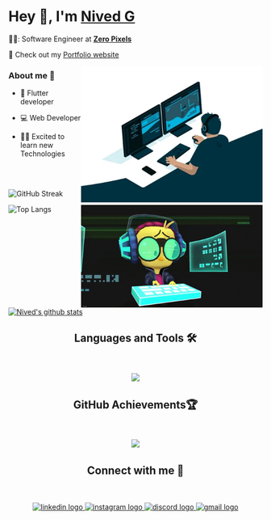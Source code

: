 
# Hey 👋, I'm [Nived G](https://github.com/NivedGanga) 



🧑‍💻: Software Engineer at **[Zero Pixels](https://zero-pixels.com/)** 


💫 Check out my [Portfolio website](https://nivedganga.github.io/NivedG/)



<img align="right" alt="office" src="https://github.com/NivedGanga/NivedGanga/blob/main/assets/office.webp" width="360"/>

### About me :eyes:

- 📱 Flutter developer 

- 💻 Web Developer

- 🧑‍💻 Excited to learn new Technologies

<br>
<br>


![GitHub Streak](https://streak-stats.demolab.com/?user=NivedGanga&theme=github-green-purple)


<img align="right" alt="coding" src="https://github.com/NivedGanga/NivedGanga/blob/main/assets/coding.gif" width="360"/>



![Top Langs](https://github-readme-stats.vercel.app/api/top-langs/?username=NivedGanga&layout=compact&theme=github_dark)

[![Nived's github stats](https://github-readme-stats.vercel.app/api?username=NivedGanga&layout=compact&theme=github_dark)](https://github.com/NivedGanga/github-readme-stats)

<h2 align="center">  Languages and Tools 🛠️</h2>
<br />

<p align="center">
  <a href="https://skillicons.dev">
    <img src="https://skillicons.dev/icons?i=flutter,dart,androidstudio,react,vscode,html,css,bootstrap,java,tailwind,postman,javascript,c,git,md,github,cpp,discord,kotlin,firebase,nodejs,linux,figma,latex,,&perline=6" />
  </a>
</p>



<h2 align="center"> GitHub Achievements🏆 </h2>

<br/>

<p align="center">
<a href="#"><img src="https://github-profile-trophy.vercel.app/?username=NivedGanga&row=1&theme=discord"></a>
</p>

<h2 align="center">  Connect with me 📲</h2>
<br/>

<br clear="both">

<div align="center">
  <a href="https://www.linkedin.com/in/nivedg" target="_blank">
    <img src="https://img.shields.io/static/v1?message=LinkedIn&logo=linkedin&label=&color=000000&logoColor=blue&labelColor=&style=for-the-badge" height="35" alt="linkedin logo"  />
  </a>
  <a href="https://www.instagram.com/nived__g22_/" target="_blank">
    <img src="https://img.shields.io/static/v1?message=Instagram&logo=instagram&label=&color=000000&logoColor=red&labelColor=&style=for-the-badge" height="35" alt="instagram logo"  />
  </a>
  <a href="https://discordapp.com/users/nived_478823" target="_blank">
    <img src="https://img.shields.io/static/v1?message=Discord&logo=discord&label=&color=000000&logoColor=sky&labelColor=&style=for-the-badge" height="35" alt="discord logo"  />
  </a>
  <a href="nivedganga@gmail.com" target="_blank">
    <img src="https://img.shields.io/static/v1?message=Gmail&logo=gmail&label=&color=000000&logoColor=red&labelColor=&style=for-the-badge" height="35" alt="gmail logo"  />
  </a>
</div>
&nbsp; &nbsp;

